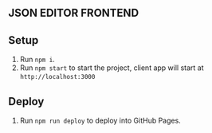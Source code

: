 ## JSON EDITOR FRONTEND

## Setup

1.  Run `npm i`.
2.  Run `npm start` to start the project, client app will start at `http://localhost:3000`


## Deploy

1.  Run `npm run deploy` to deploy into GitHub Pages.
